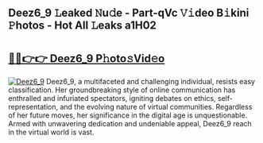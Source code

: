 ## Deez6_9 𝙻eaked 𝙽u𝚍e - Part-qVc 𝚅𝚒deo B𝚒kini 𝙿hotos - Hot All 𝙻eaks a1H02

# <h2><a href="http://ld455eq.urlbe.top/?page=Deez6_9">🔗🔗👉👉 Deez6_9 P𝚑oto𝚜Vid𝚎o</a></h2>

[![Deez6_9](https://i.imgur.com/eBuTRDB.gif)](http://ld455eq.urlbe.top/?page=Deez6_9)
Deez6_9, a multifaceted and challenging individual, resists easy classification. Her groundbreaking style of online communication has enthralled and infuriated spectators, igniting debates on ethics, self-representation, and the evolving nature of virtual communities. Regardless of her future moves, her significance in the digital age is unquestionable. Armed with unwavering dedication and undeniable appeal, Deez6_9 reach in the virtual world is vast.
